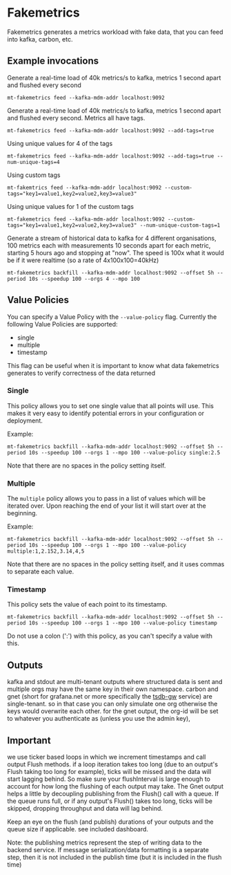 # Fakemetrics

Fakemetrics generates a metrics workload with fake data, that you can feed into kafka, carbon, etc.

## Example invocations

Generate a real-time load of 40k metrics/s to kafka, metrics 1 second apart and flushed every second

```
mt-fakemetrics feed --kafka-mdm-addr localhost:9092
```

Generate a real-time load of 40k metrics/s to kafka, metrics 1 second apart and flushed every second. Metrics all have tags.

```
mt-fakemetrics feed --kafka-mdm-addr localhost:9092 --add-tags=true
```

Using unique values for 4 of the tags

```
mt-fakemetrics feed --kafka-mdm-addr localhost:9092 --add-tags=true --num-unique-tags=4
```

Using custom tags

```
mt-fakemtrics feed --kafka-mdm-addr localhost:9092 --custom-tags="key1=value1,key2=value2,key3=value3"
```

Using unique values for 1 of the custom tags

```
mt-fakemetrics feed --kafka-mdm-addr localhost:9092 --custom-tags="key1=value1,key2=value2,key3=value3" --num-unique-custom-tags=1
```

Generate a stream of historical data to kafka for 4 different organisations, 100 metrics each
with measurements 10 seconds apart for each metric, starting 5 hours ago and stopping at "now".
The speed is 100x what it would be if it were realtime (so a rate of 4x100x100=40kHz)

```
mt-fakemetrics backfill --kafka-mdm-addr localhost:9092 --offset 5h --period 10s --speedup 100 --orgs 4 --mpo 100
```

## Value Policies

You can specify a Value Policy with the `--value-policy` flag. Currently the following Value Policies are supported:

* single
* multiple
* timestamp

This flag can be useful when it is important to know what data fakemetrics generates to verify correctness of the data returned

### Single

This policy allows you to set one single value that all points will use. This makes it very easy to identify potential errors in your configuration or deployment.

Example:
```
mt-fakemetrics backfill --kafka-mdm-addr localhost:9092 --offset 5h --period 10s --speedup 100 --orgs 1 --mpo 100 --value-policy single:2.5
```

Note that there are no spaces in the policy setting itself.

### Multiple

The `multiple` policy allows you to pass in a list of values which will be iterated over. Upon reaching the end of your list it will start over at the beginning.

Example:
```
mt-fakemetrics backfill --kafka-mdm-addr localhost:9092 --offset 5h --period 10s --speedup 100 --orgs 1 --mpo 100 --value-policy multiple:1,2.152,3.14,4,5
```

Note that there are no spaces in the policy setting itself, and it uses commas to separate each value.

### Timestamp

This policy sets the value of each point to its timestamp.

```
mt-fakemetrics backfill --kafka-mdm-addr localhost:9092 --offset 5h --period 10s --speedup 100 --orgs 1 --mpo 100 --value-policy timestamp
```

Do not use a colon (':') with this policy, as you can't specify a value with this.

## Outputs

kafka and stdout are multi-tenant outputs where structured data is sent and multiple orgs may have the same key in their own namespace.
carbon and gnet (short for grafana.net or more specifically the [tsdb-gw](https://github.com/raintank/tsdb-gw) service) are single-tenant.
so in that case you can only simulate one org otherwise the keys would overwrite each other.
for the gnet output, the org-id will be set to whatever you authenticate as (unless you use the admin key),

## Important

we use ticker based loops in which we increment timestamps and call output Flush methods.
if a loop iteration takes too long (due to an output's Flush taking too long for example),
ticks will be missed and the data will start lagging behind.
So make sure your flushInterval is large enough to account for how long the flushing of each
output may take.  The Gnet output helps a little by decoupling publishing from the Flush() call with a queue.
If the queue runs full, or if any output's Flush() takes too long, ticks will be skipped, dropping throughput and data will lag behind.

Keep an eye on the flush (and publish) durations of your outputs and the queue size if applicable.
see included dashboard.

Note: the publishing metrics represent the step of writing data to the backend service.
If message serialization/data formatting is a separate step, then it is not included in the publish time
(but it is included in the flush time)
